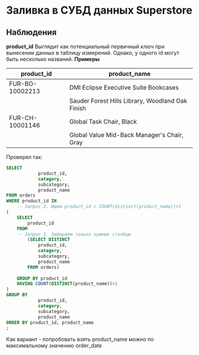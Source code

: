 # Заливка в СУБД данных Superstore

## Наблюдения

**product_id**
Выглядит как потенциальный первичный ключ при вынесении данных в таблицу измерений. Однако, у одного id могут быть несколько названий.
**Примеры**


|product_id|product_name|
|-|-|
|FUR-BO-10002213|DMI Eclipse Executive Suite Bookcases|
| |Sauder Forest Hills Library, Woodland Oak Finish|
|FUR-CH-10001146|Global Task Chair, Black|
| |Global Value Mid-Back Manager's Chair, Gray|


Проверял так:
```sql
SELECT
			product_id,
			category,
			subcategory,
			product_name
FROM orders
WHERE product_id IN 
	-- Запрос 2. Ищем product_id с COUNT(distinct(product_name))>1
(
	SELECT
		product_id
	FROM 
	-- Запрос 1. Забираем только нужные столбцы
		(SELECT DISTINCT
			product_id,
			category,
			subcategory,
			product_name
		FROM orders)
	
	GROUP BY product_id
	HAVING COUNT(DISTINCT(product_name))>1
)
GROUP BY 
			product_id,
			category,
			subcategory,
			product_name
ORDER BY product_id, product_name
;
```

Как вариант - попробовать взять product_name можно по максимальному значению order_date

